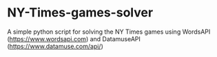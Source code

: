 # NY-Times-games-solver

A simple python script for solving the NY Times games using WordsAPI (https://www.wordsapi.com) and DatamuseAPI (https://www.datamuse.com/api/)
